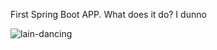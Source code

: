 First Spring Boot APP.
What does it do? I dunno

![lain-dancing](https://github.com/NakajimaAkemi/myapp/assets/159537539/2c0b44d7-c878-42c4-9f6f-c24bbf31704f)
